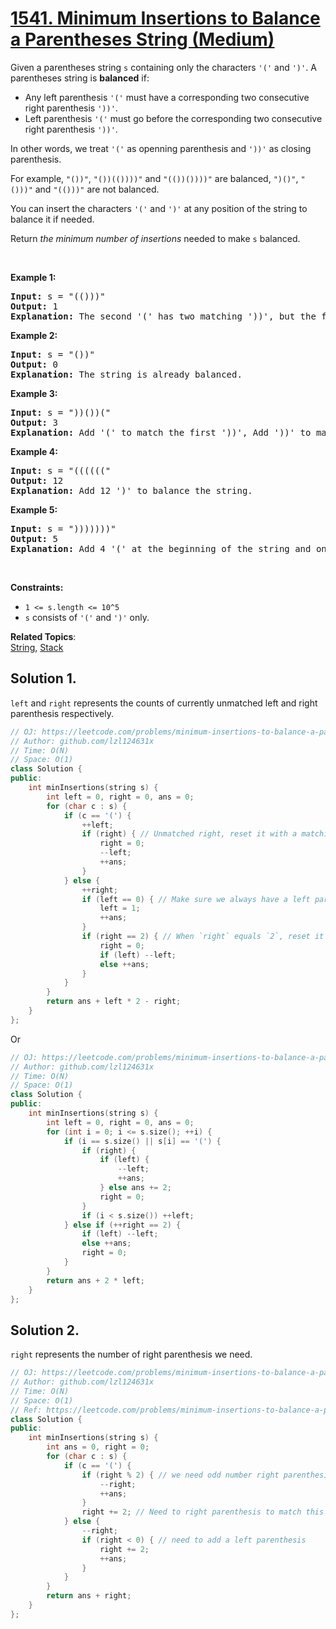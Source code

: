 # [1541. Minimum Insertions to Balance a Parentheses String (Medium)](https://leetcode.com/problems/minimum-insertions-to-balance-a-parentheses-string/)

<p>Given a parentheses string <code>s</code> containing only the characters <code>'('</code> and <code>')'</code>. A parentheses string is <strong>balanced</strong> if:</p>

<ul>
	<li>Any left parenthesis&nbsp;<code>'('</code>&nbsp;must have a corresponding two consecutive right parenthesis&nbsp;<code>'))'</code>.</li>
	<li>Left parenthesis&nbsp;<code>'('</code>&nbsp;must go before the corresponding two&nbsp;consecutive right parenthesis&nbsp;<code>'))'</code>.</li>
</ul>

<p>In other words, we treat <code>'('</code> as openning parenthesis and <code>'))'</code> as closing parenthesis.</p>

<p>For example, <code>"())"</code>, <code>"())(())))"</code> and <code>"(())())))"</code> are&nbsp;balanced, <code>")()"</code>, <code>"()))"</code> and <code>"(()))"</code> are not balanced.</p>

<p>You can insert the characters <code>'('</code> and <code>')'</code> at any position of the string to balance it if needed.</p>

<p>Return <em>the minimum number of insertions</em> needed to make <code>s</code> balanced.</p>

<p>&nbsp;</p>
<p><strong>Example 1:</strong></p>

<pre><strong>Input:</strong> s = "(()))"
<strong>Output:</strong> 1
<strong>Explanation:</strong> The second '(' has two matching '))', but the first '(' has only ')' matching. We need to to add one more ')' at the end of the string to be "(())))" which is balanced.
</pre>

<p><strong>Example 2:</strong></p>

<pre><strong>Input:</strong> s = "())"
<strong>Output:</strong> 0
<strong>Explanation:</strong> The string is already balanced.
</pre>

<p><strong>Example 3:</strong></p>

<pre><strong>Input:</strong> s = "))())("
<strong>Output:</strong> 3
<strong>Explanation:</strong> Add '(' to match the first '))', Add '))' to match the last '('.
</pre>

<p><strong>Example 4:</strong></p>

<pre><strong>Input:</strong> s = "(((((("
<strong>Output:</strong> 12
<strong>Explanation:</strong> Add 12 ')' to balance the string.
</pre>

<p><strong>Example 5:</strong></p>

<pre><strong>Input:</strong> s = ")))))))"
<strong>Output:</strong> 5
<strong>Explanation:</strong> Add 4 '(' at the beginning of the string and one ')' at the end. The string becomes "(((())))))))".
</pre>

<p>&nbsp;</p>
<p><strong>Constraints:</strong></p>

<ul>
	<li><code>1 &lt;= s.length &lt;= 10^5</code></li>
	<li><code>s</code> consists of <code>'('</code> and <code>')'</code> only.</li>
</ul>


**Related Topics**:  
[String](https://leetcode.com/tag/string/), [Stack](https://leetcode.com/tag/stack/)

## Solution 1.

`left` and `right` represents the counts of currently unmatched left and right parenthesis respectively.

```cpp
// OJ: https://leetcode.com/problems/minimum-insertions-to-balance-a-parentheses-string/
// Author: github.com/lzl124631x
// Time: O(N)
// Space: O(1)
class Solution {
public:
    int minInsertions(string s) {
        int left = 0, right = 0, ans = 0;
        for (char c : s) {
            if (c == '(') {
                ++left;
                if (right) { // Unmatched right, reset it with a matching left parenthesis.
                    right = 0;
                    --left;
                    ++ans;
                }
            } else {
                ++right;
                if (left == 0) { // Make sure we always have a left parenthesis to match right parenthesis.
                    left = 1;
                    ++ans;
                }
                if (right == 2) { // When `right` equals `2`, reset it to `0` with a matching left parenthesis, if any.
                    right = 0;
                    if (left) --left;
                    else ++ans;
                }
            }
        }
        return ans + left * 2 - right;
    }
};
```

Or

```cpp
// OJ: https://leetcode.com/problems/minimum-insertions-to-balance-a-parentheses-string/
// Author: github.com/lzl124631x
// Time: O(N)
// Space: O(1)
class Solution {
public:
    int minInsertions(string s) {
        int left = 0, right = 0, ans = 0;
        for (int i = 0; i <= s.size(); ++i) {
            if (i == s.size() || s[i] == '(') {
                if (right) {
                    if (left) {
                        --left;
                        ++ans;
                    } else ans += 2;
                    right = 0;
                }
                if (i < s.size()) ++left;
            } else if (++right == 2) {
                if (left) --left;
                else ++ans;
                right = 0;
            }
        }
        return ans + 2 * left;
    }
};
```

## Solution 2.

`right` represents the number of right parenthesis we need.

```cpp
// OJ: https://leetcode.com/problems/minimum-insertions-to-balance-a-parentheses-string/
// Author: github.com/lzl124631x
// Time: O(N)
// Space: O(1)
// Ref: https://leetcode.com/problems/minimum-insertions-to-balance-a-parentheses-string/discuss/780199/JavaC%2B%2BPython-Straight-Forward-One-Pass
class Solution {
public:
    int minInsertions(string s) {
        int ans = 0, right = 0;
        for (char c : s) {
            if (c == '(') {
                if (right % 2) { // we need odd number right parenthesis, provide one right parenthesis to make `right` even.
                    --right;
                    ++ans;
                }
                right += 2; // Need to right parenthesis to match this left parenthesis
            } else {
                --right;
                if (right < 0) { // need to add a left parenthesis
                    right += 2;
                    ++ans;
                }
            }
        }
        return ans + right;
    }
};
```
